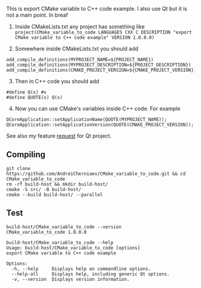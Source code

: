 This is export CMake variable to C++ code example. I also use Qt but it is not a main point. In breaf
1. Inside CMakeLists.txt any project has something like
`project(CMake_variable_to_code LANGUAGES CXX C DESCRIPTION "export CMake variable to C++ code example" VERSION 1.0.0.0)`

2. Somewhere inside CMakeLists.txt you should add
```
add_compile_definitions(MYPROJECT_NAME=${PROJECT_NAME})
add_compile_definitions(MYPROJECT_DESCRIPTION=${PROJECT_DESCRIPTION})
add_compile_definitions(CMAKE_PROJECT_VERSION=${CMAKE_PROJECT_VERSION})
```

3. Then in C++ code you should add
```
#define Q(x) #x
#define QUOTE(x) Q(x)
```

4. Now you can use CMake's variables inside C++ code. For example
```
QCoreApplication::setApplicationName(QUOTE(MYPROJECT_NAME));
QCoreApplication::setApplicationVersion(QUOTE(CMAKE_PROJECT_VERSION));
```

See also my feature [request](https://bugreports.qt.io/browse/QTBUG-123649) for Qt project.

## Compiling
```
git clone https://github.com/AndreiCherniaev/CMake_variable_to_code.git && cd CMake_variable_to_code
rm -rf build-host && mkdir build-host/
cmake -S src/ -B build-host/
cmake --build build-host/ --parallel
```

## Test
```
build-host/CMake_variable_to_code --version
CMake_variable_to_code 1.0.0.0
```
```
build-host/CMake_variable_to_code --help
Usage: build-host/CMake_variable_to_code [options]
export CMake variable to C++ code example

Options:
  -h, --help     Displays help on commandline options.
  --help-all     Displays help, including generic Qt options.
  -v, --version  Displays version information.
```
